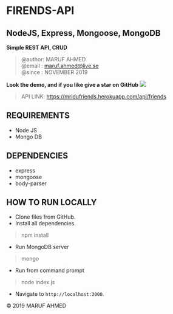 # FIRENDS-API
## NodeJS, Express, Mongoose, MongoDB
**Simple REST API, CRUD**<br>

> @author: MARUF AHMED<br>
> @email : maruf.ahmed@live.se<br>
> @since : NOVEMBER 2019<br>

**Look the demo, and if you like give a star on GitHub**
![](/screenshot/screen.png)
>API LINK: https://mridufriends.herokuapp.com/api/friends<br>

## REQUIREMENTS
* Node JS
* Mongo DB

## DEPENDENCIES
* express
* mongoose
* body-parser

## HOW TO RUN LOCALLY
* Clone files from GitHub. <br>
* Install all dependencies. 
> npm install
* Run MongoDB server
> mongo
* Run from command prompt
> node index.js
* Navigate to `http://localhost:3000`. 

&copy; 2019 MARUF AHMED<br> 